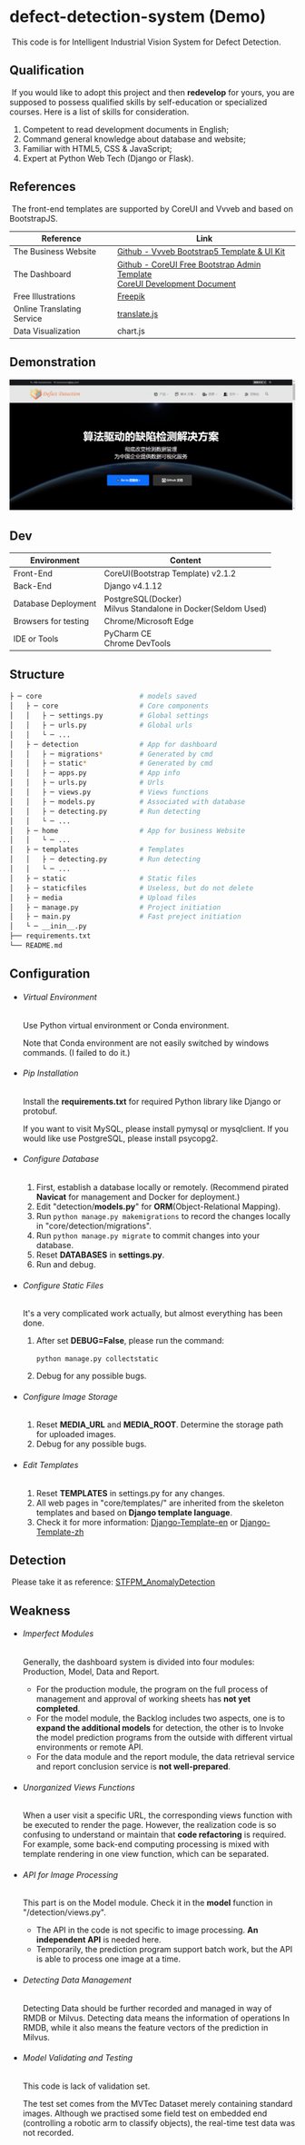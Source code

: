 # defect-detection-system (Demo)

​	This code is for Intelligent Industrial Vision System for Defect Detection.

## Qualification

​	If you would like to adopt this project and then **redevelop** for yours, you are supposed to possess qualified skills by self-education or specialized courses. Here is a list of skills for consideration.

1. Competent to read development documents in English;
2. Command general knowledge about database and website;
3. Familiar with HTML5, CSS & JavaScript;
4. Expert at Python Web Tech (Django or Flask).

## References

​	The front-end templates are supported by CoreUI and Vvveb and based on BootstrapJS.

| Reference                  | Link                                                         |
| -------------------------- | ------------------------------------------------------------ |
| The Business Website       | [Github - Vvveb Bootstrap5 Template & UI Kit](https://github.com/givanz/landing) |
| The Dashboard              | [Github - CoreUI Free Bootstrap Admin Template](https://github.com/coreui/coreui-free-bootstrap-admin-template) <br />[CoreUI Development Document](https://coreui.io/bootstrap/docs/getting-started/) |
| Free Illustrations         | [Freepik](https://www.freepik.com/)                          |
| Online Translating Service | [translate.js](http://translate.zvo.cn/)                     |
| Data Visualization         | chart.js                                                     |

## Demonstration

![business web](docs/business.png)

## Dev

| Environment          | Content                                                      |
| -------------------- | ------------------------------------------------------------ |
| Front-End            | CoreUI(Bootstrap Template) v2.1.2                            |
| Back-End             | Django v4.1.12                                               |
| Database Deployment  | PostgreSQL(Docker)<br />Milvus Standalone in Docker(Seldom Used) |
| Browsers for testing | Chrome/Microsoft Edge                                        |
| IDE or Tools         | PyCharm CE<br />Chrome DevTools                              |

## Structure

```bash
├ ─ core						# models saved
│   ├ ─ core 					# Core components
│   │   ├ ─ settings.py			# Global settings
│   │   ├ ─ urls.py				# Global urls
│   │   └ ─ ...
│   ├ ─ detection				# App for dashboard
│   │   ├ ─ migrations*			# Generated by cmd
│   │   ├ ─ static*				# Generated by cmd
│   │   ├ ─ apps.py				# App info
│   │   ├ ─ urls.py				# Urls
│   │   ├ ─ views.py			# Views functions
│   │   ├ ─ models.py			# Associated with database
│   │   ├ ─ detecting.py		# Run detecting
│   │   └ ─ ...
│   ├ ─ home 					# App for business Website
│   │   └ ─ ...
│   ├ ─ templates				# Templates
│   │   ├ ─ detecting.py		# Run detecting
│   │   └ ─ ...
│   ├ ─ static					# Static files
│   ├ ─ staticfiles				# Useless, but do not delete
│   ├ ─ media					# Upload files
│   ├ ─ manage.py				# Project initiation
│   ├ ─ main.py					# Fast preject initiation
│   └ ─ __inin__.py
├── requirements.txt
└── README.md
```

## Configuration

- ###### Virtual Environment
  
  Use Python virtual environment or Conda environment.
  
  Note that Conda environment are not easily switched by windows commands. (I failed to do it.)
  
- ###### Pip Installation
  
  Install the **requirements.txt** for required Python library like Django or protobuf. 
  
  If you want to visit MySQL, please install pymysql or mysqlclient. If you would like use PostgreSQL, please install psycopg2.
  
- ###### Configure Database
  
  1. First, establish a database locally or remotely. (Recommend pirated **Navicat** for management and Docker for deployment.)
  2. Edit "detection/**models.py**" for **ORM**(Object-Relational Mapping).
  3. Run `python manage.py makemigrations` to record the changes locally in "core/detection/migrations".
  4. Run `python manage.py migrate` to commit changes into your database.
  5. Reset **DATABASES** in **settings.py**.
  6. Run and debug.
  
- ###### Configure Static Files

  It's a very complicated work actually, but almost everything has been done.

  1. After set **DEBUG=False**, please run the command: 

     `python manage.py collectstatic`

  2. Debug for any possible bugs.

- ###### Configure Image Storage
  
  1. Reset **MEDIA_URL** and **MEDIA_ROOT**. Determine the storage path for uploaded images.
  2. Debug for any possible bugs.
  
- ###### Edit Templates

  1. Reset **TEMPLATES** in settings.py for any changes.
  2. All web pages in "core/templates/" are inherited from the skeleton templates and based on **Django template language**. 
  3. Check it for more information: [Django-Template-en](https://docs.djangoproject.com/en/4.2/ref/templates/language/) or [Django-Template-zh](https://docs.djangoproject.com/zh-hans/4.2/ref/templates/language/)

## Detection

​	Please take it as reference: [STFPM_AnomalyDetection](https://github.com/InkyZigi/STFPM_AnomalyDetection)

## Weakness

- ###### Imperfect Modules

  Generally, the dashboard system is divided into four modules: Production, Model, Data and Report. 

  - For the production module, the program on the full process of management and approval of working sheets has **not yet completed**.
  - For the model module, the Backlog includes two aspects, one is to **expand the additional models** for detection, the other is to Invoke the model prediction programs from the outside with different virtual environments or remote API. 
  - For the data module and the report module,  the data retrieval service and report conclusion service is **not well-prepared**. 

- ###### Unorganized Views Functions

  When a user visit a specific URL, the corresponding views function with be executed to render the page. However, the realization code is so confusing to understand or maintain that **code refactoring** is required. For example, some back-end computing processing is mixed with template rendering in one view function, which can be separated.

- ###### API for Image Processing

  This part is on the Model module. Check it in the **model** function in "/detection/views.py".

  - The API in the code is not specific to image processing. **An independent API** is needed here. 
  - Temporarily, the prediction program support batch work, but the API is able to process one image at a time.

- ###### Detecting Data Management

  Detecting Data should be further recorded and managed in way of RMDB or Milvus. Detecting data means the information of operations In RMDB, while it also means the feature vectors of the prediction in Milvus.

- ###### Model Validating and Testing

  This code is lack of validation set. 

  The test set comes from the MVTec Dataset merely containing standard images. Although we practised some field test on embedded end (controlling a robotic arm to classify objects), the real-time test data was not recorded.